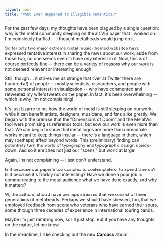 ```yaml
---
layout: post
title: "What Ever Happened to Illegible Semantics?"
---
```


For the past few days, my thoughts have been plagued by a single question: why is the metal community sleeping on the alt.VIS paper that I worked on. I'm completely baffled -- I thought metalheads would jump on it. 

So far only two major extreme metal music-themed websites have expressed tentative interest in sharing the news about our work; aside from those two, no one seems even to have *any* interest in it. Now, this is of course perfectly fine -- there can be a variety of reasons why our work is not deemed relevant or interesting enough. 

Still, though ... it strikes me as strange that over at Twitter there are hundreds(!) of people -- mostly scientists, researchers, and people with some personal interest in visualization -- who have commented and retweeted my wife's tweets on the paper. In fact, it's been overwhelming -- which is why I'm not complaining!

It's just bizarre to me how the world of metal is still sleeping on our work, while it can benefit artists, designers, musicians, and fans alike greatly. We began with the premise that the "Dimensions of Doom" and the MetalVis tool were promising as reference tools, but now our work is even more than that. We can begin to show that metal logos are more than unreadable works meant to keep things insular -- there *is* a language in them, which may (perhaps) affect beyond words. This (preliminary) finding can potentially turn the world of typography and typographic design upside-down. And so it enriches not just our "scene," but world at large!  

Again, I'm not complaining -- I just don't understand. 

Is it because our paper's too complex to contemplate or to spend time on? Is it because it's frankly not interesting? Have we done a poor job in communicating to the metal audience what we have done exactly, and why it matters? 

W, the authors, should have perhaps stressed that we consist of three generations of metalheads. Perhaps we should have stressed, too, that we employed feedback from scene who veterans who have earned their spurs, some through three decades of experience in international touring bands. 

Maybe I'm just rambling now, so I'll just stop. But if you have any thoughts on the matter, let me know. 

In the meantime, I'll be checking out the new **Carcass** album.